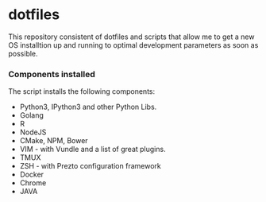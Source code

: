 # dotfiles

This repository consistent of dotfiles and scripts that allow me to get a new 
OS installtion up and running to optimal development parameters as soon as 
possible. 


### Components installed

The script installs the following components:

* Python3, IPython3 and other Python Libs.
* Golang
* R
* NodeJS
* CMake, NPM, Bower
* VIM - with Vundle and a list of great plugins.
* TMUX
* ZSH - with Prezto configuration framework
* Docker
* Chrome
* JAVA
